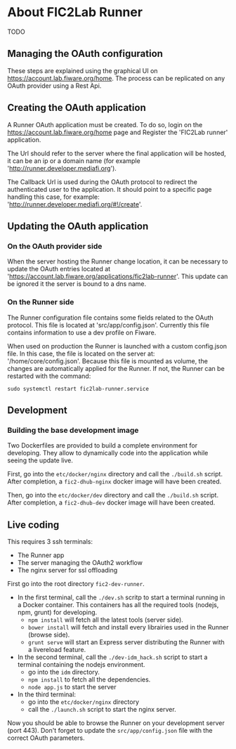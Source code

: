# About FIC2Lab Runner #


TODO


## Managing the OAuth configuration ##

These steps are explained using the graphical UI on https://account.lab.fiware.org/home.
The process can be replicated on any OAuth provider using a Rest Api.


## Creating the OAuth application ##

A Runner OAuth application must be created. To do so, login on the https://account.lab.fiware.org/home page and Register the 'FIC2Lab runner' application.

The Url should refer to the server where the final application will be hosted, it can be an ip or a domain name (for example 'http://runner.developer.mediafi.org').

The Callback Url is used during the OAuth protocol to redirect the authenticated user to the application. It should point to a specific page handling this case, for example: 'http://runner.developer.mediafi.org/#!/create'.


## Updating the OAuth application ##

### On the OAuth provider side ###

When the server hosting the Runner change location, it can be necessary to update the OAuth entries located at 'https://account.lab.fiware.org/applications/fic2lab-runner'.
This update can be ignored it the server is bound to a dns name.

### On the Runner side ###

The Runner configuration file contains some fields related to the OAuth protocol.
This file is located at 'src/app/config.json'.
Currently this file contains information to use a dev profile on Fiware.

When used on production the Runner is launched with a custom config.json file.
In this case, the file is located on the server at: '/home/core/config.json'.
Because this file is  mounted as volume, the changes are automatically applied for the Runner.
If not, the Runner can be restarted with the command:
```
sudo systemctl restart fic2lab-runner.service
```


## Development

### Building the base development image

Two Dockerfiles are provided to build a complete environment for developing.
They allow to dynamically code into the application while seeing the update live.

First, go into the `etc/docker/nginx` directory and call the `./build.sh` script.
After completion, a `fic2-dhub-nginx` docker image will have been created.

Then, go into the `etc/docker/dev` directory and call the `./build.sh` script.
After completion, a `fic2-dhub-dev` docker image will have been created.

## Live coding

This requires 3 ssh terminals:
* The Runner app
* The server managing the OAuth2 workflow
* The nginx server for ssl offloading

First go into the root directory `fic2-dev-runner`.

* In the first terminal, call the `./dev.sh` scritp to start a terminal running in a Docker container. This containers has all the required tools (nodejs, npm, grunt) for developing.
  * `npm install` will fetch all the latest tools (server side).
  * `bower install` will fetch and install every librairies used in the Runner (browse side).
  * `grunt serve` will start an Express server distributing the Runner with a livereload feature.
* In the second terminal, call the `./dev-idm_hack.sh` script to start a terminal containing the nodejs environment.
  * go into the `idm` directory.
  * `npm install` to fetch all the dependencies.
  * `node app.js` to start the server
* In the third terminal:
  * go into the `etc/docker/nginx` directory
  * call the `./launch.sh` script to start the nginx server.


Now you should be able to browse the Runner on your development server (port 443).
Don't forget to update the `src/app/config.json` file with the correct OAuth parameters.


